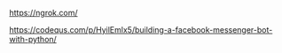 


https://ngrok.com/

https://codequs.com/p/HyilEmlx5/building-a-facebook-messenger-bot-with-python/